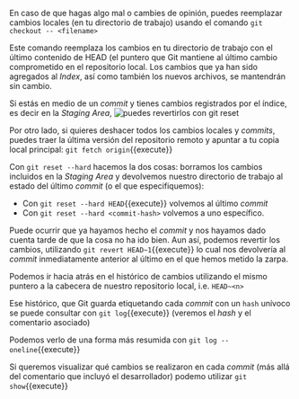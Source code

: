 En caso de que hagas algo mal o cambies de opinión, puedes reemplazar cambios locales (en tu directorio de trabajo) usando el comando ``git checkout -- <filename>``

Este comando reemplaza los cambios en tu directorio de trabajo con el último contenido de HEAD (el puntero que Git mantiene al último cambio comprometido en el repositorio local. Los cambios que ya han sido agregados al _Index_, así como también los nuevos archivos, se mantendrán sin cambio.

Si estás en medio de un _commit_ y tienes cambios registrados por el índice, es decir en la _Staging Area_, ![puedes revertirlos con ``git reset``](https://i.stack.imgur.com/RPeKg.png)

Por otro lado, si quieres deshacer todos los cambios locales y _commits_, puedes traer la última versión del repositorio remoto y apuntar a tu copia local principal: `git fetch origin`{{execute}}

Con ``git reset --hard`` hacemos la dos cosas: borramos los cambios incluidos en la _Staging Area_ y devolvemos nuestro directorio de trabajo al estado del último _commit_ (o el que especifiquemos):

* Con `git reset --hard HEAD`{{execute}} volvemos al último _commit_
* Con ``git reset --hard <commit-hash>`` volvemos a uno específico.

Puede ocurrir que ya hayamos hecho el _commit_ y nos hayamos dado cuenta tarde de que la cosa no ha ido bien. Aun así, podemos revertir los cambios, utilizando ``git revert HEAD~1``{{execute}} lo cual nos devolvería al _commit_ inmediatamente anterior al último en el que hemos metido la zarpa.

Podemos ir hacia atrás en el histórico de cambios utilizando el mismo puntero a la cabecera de nuestro repositorio local, i.e. ``HEAD~<n>``

Ese histórico, que Git guarda etiquetando cada _commit_ con un ``hash`` unívoco se puede consultar con ``git log``{{execute}} (veremos el _hash_ y el comentario asociado)

Podemos verlo de una forma más resumida con `git log --oneline`{{execute}}

Si queremos visualizar qué cambios se realizaron en cada _commit_ (más allá del comentario que incluyó el desarrollador) podemo utilizar `git show`{{execute}}